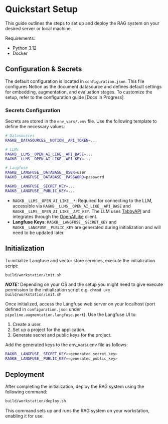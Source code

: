 # Quickstart Setup

This guide outlines the steps to set up and deploy the RAG system on your desired server or local machine.

Requirements:

 - Python 3.12
 - Docker

## Configuration & Secrets

The default configuration is located in `configuration.json`. This file configures Notion as the document datasource and defines default settings for embedding, augmentation, and evaluation stages. To customize the setup, refer to the configuration guide [Docs in Progress].

### Secrets Configuration

Secrets are stored in the `env_vars/.env` file. Use the following template to define the necessary values:

```sh
# Datasources
RAGKB__DATASOURCES__NOTION__API_TOKEN=...

# LLMs
RAGKB__LLMS__OPEN_AI_LIKE__API_BASE=...
RAGKB__LLMS__OPEN_AI_LIKE__API_KEY=...

# Langfuse
RAGKB__LANGFUSE__DATABASE__USER=user
RAGKB__LANGFUSE__DATABASE__PASSWORD=password

RAGKB__LANGFUSE__SECRET_KEY=...
RAGKB__LANGFUSE__PUBLIC_KEY=...
```

- `RAGKB__LLMS__OPEN_AI_LIKE__*`: Required for connecting to the LLM, accessible via `RAGKB__LLMS__OPEN_AI_LIKE__API_BASE` and `RAGKB__LLMS__OPEN_AI_LIKE__API_KEY`. The LLM uses [TabbyAPI](https://api-docs.tabby.ai/) and integrates through the [OpenAILike](https://docs.llamaindex.ai/en/stable/api_reference/llms/openai_like/) client.
- **Langfuse Keys**: `RAGKB__LANGFUSE__SECRET_KEY` and `RAGKB__LANGFUSE__PUBLIC_KEY` are generated during initialization and will need to be updated later.


## Initialization

To initialize Langfuse and vector store services, execute the initialization script:

```sh
build/workstation/init.sh
```

**_NOTE:_**  Depending on your OS and the setup you might need to give execute permission to the initialization script e.g. `chmod u+x build/workstation/init.sh`

Once initialized, access the Langfuse web server on your localhost (port defined in `configuration.json` under `pipeline.augmentation.langfuse.port`). Use the Langfuse UI to:

1. Create a user.
2. Set up a project for the application.
3. Generate secret and public keys for the project.

Add the generated keys to the env_vars/.env file as follows:

```sh
RAGKB__LANGFUSE__SECRET_KEY=<generated_secret_key>
RAGKB__LANGFUSE__PUBLIC_KEY=<generated_public_key>
```



## Deployment

After completing the initialization, deploy the RAG system using the following command:

```sh
build/workstation/deploy.sh
```

This command sets up and runs the RAG system on your workstation, enabling it for use.
